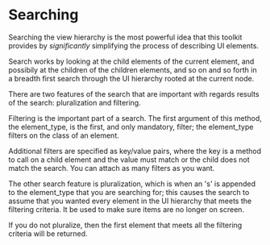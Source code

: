 Searching
=========

Searching the view hierarchy is the most powerful idea that this
toolkit provides by _significantly_ simplifying the process of
describing UI elements.

Search works by looking at the child elements of the current element,
and possibily at the children of the children elements, and so on and
so forth in a breadth first search through the UI hierarchy rooted at
the current node.

There are two features of the search that are important with regards
results of the search: pluralization and filtering.

Filtering is the important part of a search. The first argument of this
method, the element\_type, is the first, and only mandatory, filter;
the element_type filters on the class of an element.

Additional filters are specified as key/value pairs, where the key is a
method to call on a child element and the value must match or the child
does not match the search. You can attach as many filters as you want.

The other search feature is pluralization, which is when an 's' is
appended to the element_type that you are searching for; this causes
the search to assume that you wanted every element in the UI hierarchy
that meets the filtering criteria. It be used to make sure items are
no longer on screen.

If you do not pluralize, then the first element that meets all the
filtering criteria will be returned.
